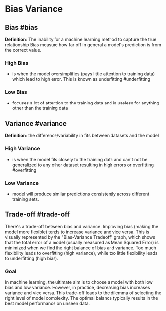 # Bias Variance

## Bias #bias 
**Definition**: The inability for a machine learning method to capture the true relationship
Bias measure how far off in general a model's prediction is from the correct value.
### High Bias 
- is when the model oversimplifies (pays little attention to training data) which lead to high error. This is known as underfitting #underfitting 
### Low Bias 
- focuses a lot of attention to the training data and is useless for anything other than the training data

## Variance #variance 
**Definition**: the difference/variability in fits between datasets and the model
### High Variance 
- is when the model fits closely to the training data and can't not be generalized to any other dataset resulting in high errors or overfitting #overfitting 
### Low Variance 
- model will produce similar predictions consistently across different training sets.

## Trade-off #trade-off
There's a trade-off between bias and variance. Improving bias (making the model more flexible) tends to increase variance and vice versa. This is visually represented by the "Bias-Variance Tradeoff" graph, which shows that the total error of a model (usually measured as Mean Squared Error) is minimized when we find the right balance of bias and variance. Too much flexibility leads to overfitting (high variance), while too little flexibility leads to underfitting (high bias).

### Goal
In machine learning, the ultimate aim is to choose a model with both low bias and low variance. However, in practice, decreasing bias increases variance and vice versa. This trade-off leads to the dilemma of selecting the right level of model complexity. The optimal balance typically results in the best model performance on unseen data.